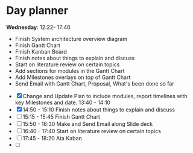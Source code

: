 # Day planner

**Wednesday**:
12:22- 17:40
- Finish System architecture overview diagram
- Finish Gantt Chart
- Finish Kanban Board
- Finish notes about things to explain and discuss
- Start on literature review on certain topics
- Add sections for modules in the Gantt Chart
- Add Milestones overlays on top of Gantt Chart
- Send Email with Gantt Chart, Proposal, What's been done so far


- [x] Change and Update Plan to include modules, report timelines with key Milestones and date. 13:40 - 14:10
- [x] 14:50 - 15:10 Finish notes about things to explain and discuss
- [ ] 15:15 - 15:45 Finish Gantt Chart
- [ ] 15:50 - 16:30 Make and Send Email along Slide deck
- [ ] 16:40 - 17:40 Start on literature review on certain topics
- [ ] 17:45 - 18:20 Ata Kaban
- [ ] 

